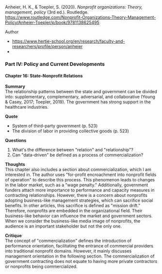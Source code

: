 Anheier, H. K., & Toepler, S. (2020). *Nonprofit organizations: Theory, management, policy* (3rd ed.). Routledge.  
https://www.routledge.com/Nonprofit-Organizations-Theory-Management-Policy/Anheier-Toepler/p/book/9781138625495

Author 
- https://www.hertie-school.org/en/research/faculty-and-researchers/profile/person/anheier
- 

### Part IV: Policy and Current Developments

#### Chapter 16: State-Nonprofit Relations

**Summary**  
The relationship patterns between the state and government can be divided into: supplementary, complementary, adversarial, and collaborative (Young & Casey, 2017; Toepler, 2019). The government has strong support in the healthcare industries.

**Quote**  
- System of third-party government (p. 523)  
- The division of labor in providing collective goods (p. 523)

**Questions**  
1. What's the difference between "relation" and "relationship"?
2. Can "data-driven" be defined as a process of commercialization?

**Thoughts**  
This chapter also includes a section about commercialization, which I am interested in. The author uses "for-profit encroachment into nonprofit fields of operation" to describe this process. This phenomenon leads to changes in the labor market, such as a "wage penalty." Additionally, government funders attach more importance to performance and capacity measures in contracting relationships. However, there is a concern about nonprofits adopting business-like management strategies, which can sacrifice social benefits. In other articles, this sacrifice is defined as "mission drift." Therefore, nonprofits are embedded in the organizational field. Their business-like behavior can influence the market and government sectors. When we consider the business-like media image of nonprofits, the audience is an important stakeholder but not the only one.

**Critique**  
The concept of "commercialization" defines the introduction of performance orientation, facilitating the entrance of commercial providers into traditional nonprofit domains. However, it mainly discusses management orientation in the following section. The commercialization of government contracting does not equate to having more private contractors or nonprofits being commercialized.

